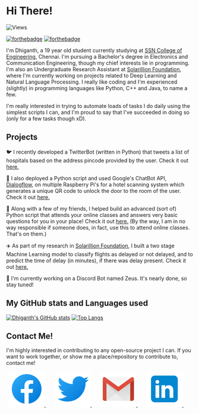 # Hi There!

![Views](https://komarev.com/ghpvc/?username=dhiganthrao&color=blue&label=profile+views)

[![forthebadge](https://forthebadge.com/images/badges/you-didnt-ask-for-this.svg)](https://dhiganthrao.github.io) [![forthebadge](https://forthebadge.com/images/badges/built-with-love.svg)](https://forthebadge.com)

I'm Dhiganth, a 19 year old student currently studying at [SSN College of Engineering](https://www.ssn.edu.in/), Chennai. I'm pursuing a Bachelor's degree in Electronics and Communication Engineering, though my chief interests lie in programming. I'm also an Undergraduate Research Assistant at [Solarillion Foundation](https://solarillionfoundation.org/), where I'm currently working on projects related to Deep Learning and Natural Language Processing. I really like coding and I'm experienced (slightly) in programming languages like Python, C++ and Java, to name a few.  

I'm really interested in trying to automate loads of tasks I do daily using the simplest scripts I can, and I'm proud to say that I've succeeded in doing so (only for a few tasks though xD).

## Projects

 🐦 I recently developed a TwitterBot (written in Python) that tweets a list of hospitals based on the address pincode provided by the user. Check it out [here.](https://github.com/dhiganthrao/HospitalBot)

 🏨 I also deployed a Python script and used Google's ChatBot API, [Dialogflow](https://cloud.google.com/dialogflow/docs), on multiple Raspberry Pi's for a hotel scanning system which generates a unique QR code to unlock the door to the room of the user. Check it out [here.](https://github.com/dhiganthrao/Make-A-Thon)

 🏫 Along with a few of my friends, I helped build an advanced (sort of) Python script that attends your online classes and answers very basic questions for you in your place! Check it out [here.](https://github.com/dhiganthrao/bunk_bot) (By the way, I am in no way responsible if someone does, in fact, use this to attend online classes. That's on them.)

 ✈️ As part of my research in [Solarillion Foundation](https://github.com/solarillion), I built a two stage Machine Learning model to classify flights as delayed or not delayed, and to predict the time of delay (in minutes), if there was delay present. Check it out [here.](https://github.com/dhiganthrao/ML-Project)

 🤖 I'm currently working on a Discord Bot named Zeus. It's nearly done, so stay tuned!

## My GitHub stats and Languages used

[![Dhiganth's GitHub stats](https://github-readme-stats.vercel.app/api?username=dhiganthrao&theme=dark&show_icons=true&hide=stars&count_private=true&title_color=blue&icon_color=white)](https://github.com/anuraghazra/github-readme-stats) [![Top Langs](https://github-readme-stats.vercel.app/api/top-langs/?username=dhiganthrao&layout=compact&theme=dark&title_color=blue&icon_color=white)](https://github.com/anuraghazra/github-readme-stats)

## Contact Me!

I'm highly interested in contributing to any open-source project I can. If you want to work together, or show me a place/repository to contribute to, contact me!

<p align = 'center'>
 <a href = 'https://www.facebook.com/pokemeister9899/'><img src = 'https://raw.githubusercontent.com/dhiganthrao/dhiganthrao/master/Assets/Icons/Facebook.svg'>  </a>&nbsp;&nbsp;&nbsp;&nbsp;&nbsp;
 <a href = 'https://twitter.com/dhiganthrao'><img src = 'https://raw.githubusercontent.com/dhiganthrao/dhiganthrao/master/Assets/Icons/Twitter.svg'>
 </a>&nbsp;&nbsp;&nbsp;&nbsp;&nbsp;
 <a href = 'mailto:dhiganth00@gmail.com'><img src = 'https://raw.githubusercontent.com/dhiganthrao/dhiganthrao/master/Assets/Icons/Gmail.svg'>
 </a>&nbsp;&nbsp;&nbsp;&nbsp;&nbsp;
 <a href = 'https://www.linkedin.com/in/dhiganth-rao-6219111b3/'> <img src = 'https://raw.githubusercontent.com/dhiganthrao/dhiganthrao/master/Assets/Icons/LinkedIn.svg'>
 </a>&nbsp;&nbsp;&nbsp;&nbsp;&nbsp;
 </p>


